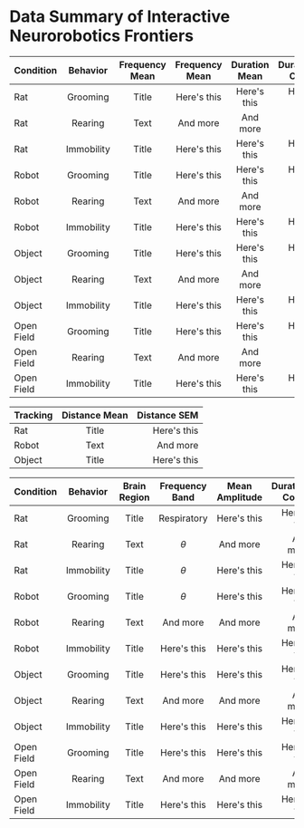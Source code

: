 # Data Summary of Interactive Neurorobotics Frontiers



|  Condition  |  Behavior   | Frequency Mean |Frequency Mean | Duration Mean |Duration Count |
| :---        | :----:      |    :----:      |     :----:    |    :----:     |         ---:  |
|     Rat     | Grooming    | Title          | Here's this   | Here's this   | Here's this   |
|     Rat     | Rearing     | Text           | And more      | And more      | And more      |
|     Rat     | Immobility  | Title          | Here's this   | Here's this   | Here's this   |
|    Robot    | Grooming    | Title          | Here's this   | Here's this   | Here's this   |
|    Robot    | Rearing     | Text           | And more      | And more      | And more      |
|    Robot    | Immobility  | Title          | Here's this   | Here's this   | Here's this   |
|   Object    | Grooming    | Title          | Here's this   | Here's this   | Here's this   |
|   Object    | Rearing     | Text           | And more      | And more      | And more      |
|   Object    | Immobility  | Title          | Here's this   | Here's this   | Here's this   |
| Open Field  | Grooming    | Title          | Here's this   | Here's this   | Here's this   |
| Open Field  | Rearing     | Text           | And more      | And more      | And more      |
| Open Field  | Immobility  | Title          | Here's this   | Here's this   | Here's this   |

| Tracking   | Distance Mean | Distance SEM    | 
| :---       |    :----:     |           ---:  |
| Rat        | Title         | Here's this     |
| Robot      | Text          | And more        |
| Object     | Title         | Here's this     | 

|  Condition  |  Behavior   | Brain Region   |Frequency Band | Mean Amplitude |Duration Count |
| :---        | :----:      |    :----:      |     :----:    |    :----:     |         ---:  |
|     Rat     | Grooming    | Title          | 	Respiratory  | Here's this   | Here's this   |
|     Rat     | Rearing     | Text           |  $\theta$     | And more      | And more      |
|     Rat     | Immobility  | Title          |  $\theta$     | Here's this   | Here's this   |
|    Robot    | Grooming    | Title          |  $\theta$     | Here's this   | Here's this   |
|    Robot    | Rearing     | Text           | And more      | And more      | And more      |
|    Robot    | Immobility  | Title          | Here's this   | Here's this   | Here's this   |
|   Object    | Grooming    | Title          | Here's this   | Here's this   | Here's this   |
|   Object    | Rearing     | Text           | And more      | And more      | And more      |
|   Object    | Immobility  | Title          | Here's this   | Here's this   | Here's this   |
| Open Field  | Grooming    | Title          | Here's this   | Here's this   | Here's this   |
| Open Field  | Rearing     | Text           | And more      | And more      | And more      |
| Open Field  | Immobility  | Title          | Here's this   | Here's this   | Here's this   |
